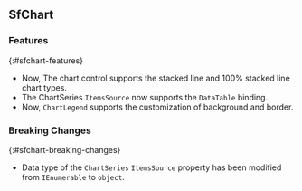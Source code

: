 ## SfChart

### Features
{:#sfchart-features}

* Now, The chart control supports the stacked line and 100% stacked line chart types.
* The ChartSeries `ItemsSource` now supports the `DataTable` binding.
* Now, `ChartLegend` supports the customization of background and border.

### Breaking Changes
{:#sfchart-breaking-changes}

* Data type of the `ChartSeries` `ItemsSource` property has been modified from `IEnumerable` to `object`.